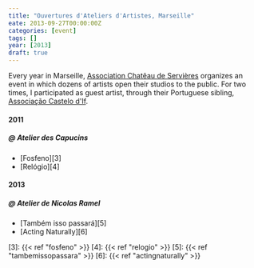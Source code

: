 ```yaml
---
title: "Ouvertures d'Ateliers d'Artistes, Marseille"
eate: 2013-09-27T00:00:00Z
categories: [event]
tags: []
year: [2013]
draft: true
---
```


Every year in Marseille, [Association Chatêau de Servières][1] organizes an event in which dozens of artists open their studios to the public. For two times, I participated as guest artist, through their Portuguese sibling, [Associação Castelo d'If][2].
<!--more-->

#### 2011

##### @ Atelier des Capucins

* [Fosfeno][3]
* [Relógio][4]

#### 2013

##### @ Atelier de Nicolas Ramel

* [Também isso passará][5]
* [Acting Naturally][6]

[1]: http://chateaudeservieres.org/
[2]: https://www.castelodif.pt/
[3]: {{< ref "fosfeno" >}}
[4]: {{< ref "relogio" >}}
[5]: {{< ref "tambemissopassara" >}}
[6]: {{< ref "actingnaturally" >}}
